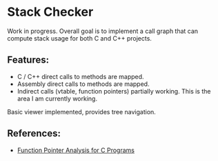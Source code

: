 # Stack Checker

Work in progress.
Overall goal is to implement a call graph that can compute stack usage for both C and C++ projects. 

## Features:
* C / C++ direct calls to methods are mapped.
* Assembly direct calls to methods are mapped.
* Indirect calls (vtable, function pointers) partially working. This is the area I am currently working.

Basic viewer implemented, provides tree navigation.

## References:
* [Function Pointer Analysis for C Programs](https://pdfs.semanticscholar.org/54a3/f70d7d19d8be034d796e32516927e7aaa995.pdf)



